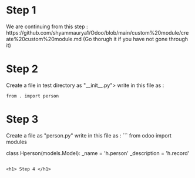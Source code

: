 <h1> Step 1 </h1> 
We are continuing from this step : https://github.com/shyammaurya1/Odoo/blob/main/custom%20module/create%20custom%20module.md
(Go thorugh it if you have not gone through it)

<h1> Step 2 </h1>
Create a file in test directory as "__init__.py">
write in this file as  : 

```
from . import person
```

<h1> Step 3 </h1>
Create a file as "person.py"
write in this file as : 
```
from odoo import modules

class Hperson(models.Model):
      _name = 'h.person'
      _description = 'h.record'
```

<h1> Step 4 </h1>



  
